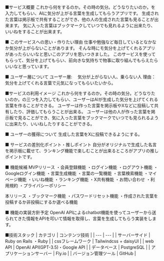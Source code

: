 ■サービス概要
これから何をするのか。その時の気分。どうなりたいのか。を入力してもらい、AIに気分が上がる言葉を生成してもらうアプリです。
生成された言葉は掲示板で共有することができ、他の人の生成された言葉も見ることが出来ます。
気に入った言葉はブックマークしていつでも見れるように出来たり、いいねをすることが出来ます。

■ このサービスへの思い・作りたい理由
仕事や勉強など毎日しているとなかなか気分が上がらないことがあります。
そんな時にモ気分を上げてくれるアプリがあったらいいなと思いこのアプリを思いつきました。
このサービスを使ってもらって、気分を上げてもらい、前向きな気持ちで物事に取り組んでもらえたらいいなと思っています。

■ ユーザー層について
ユーザー層: 　気分が上がらない人、乗らない人
理由： 気分を上げてくれる言葉で元気になってもらいたいから。

■サービスの利用イメージ
これから何をするのか。その時の気分。どうなりたいのか。の三つを入力してもらい、ユーザーはAIが生成した気分を上げてくれる言葉を作ることができる。
ユーザーは作った言葉を掲示板やXなどに投稿して共有したり、評価してもらうことが出来る。
ユーザーは他の人が作った言葉を掲示板で見ることができ、気に入った言葉をブックマークでいつでも見られるように出来たり、いいねしたりすることができる。


■ ユーザーの獲得について
生成した言葉をXに投稿できるようにする。

■ サービスの差別化ポイント・推しポイント
自分がオリジナルで生成した名言を掲示板に載せて、ランキング機能で楽しむことが出来るところがアプリの推しポイントです。

■ 機能候補
MVPリリース
・会員登録機能
・ログイン機能
・ログアウト機能
・Googleログイン機能
・言葉生成機能
・言葉の一覧機能
・言葉検索機能
・マイページ機能
・いいね機能
・ランキング機能
・X共有機能
・お問い合わせ
・利用規約
・プライバシーポリシー

本リリース
・ブックマーク機能
・パスワードリセット機能
・作成された言葉を投稿するか非投稿にするか選べる機能

■ 機能の実装方針予定
OpenAI APIによるchatbot機能を使ってユーザーから送られてきた情報をAPIを叩いて情報を取得し、言葉を生成してもらう実装をします。

■技術スタック
| カテゴリ | コンテンツ技術 |
| --- | --- |
| サーバーサイド | Ruby on Rails ・Ruby |
| cssフレームワーク | Tailwindcss + daisyUI |
| web API | OpenAI API(GPT-3.5)・Google API |
| データベース | PostgreSQL |
| アプリケーションサーバー | Fly.io |
| バージョン管理ツール | GitHub |
